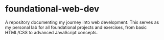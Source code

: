 # foundational-web-dev
A repository documenting my journey into web development. This serves as my personal lab for all foundational projects and exercises, from basic HTML/CSS to advanced JavaScript concepts.
